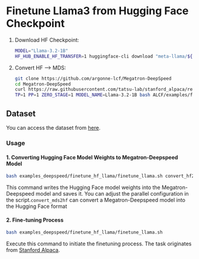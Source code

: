 # Finetune Llama3 from Hugging Face Checkpoint

1. Download HF Checkpoint:

    ```bash
    MODEL="Llama-3.2-1B"
    HF_HUB_ENABLE_HF_TRANSFER=1 huggingface-cli download "meta-llama/${MODEL}" --local-dir "${MODEL}"
    ```

1. Convert HF --> MDS:

    ```bash
    git clone https://github.com/argonne-lcf/Megatron-DeepSpeed
    cd Megatron-DeepSpeed
    curl https://raw.githubusercontent.com/tatsu-lab/stanford_alpaca/refs/heads/main/alpaca_data.json -o alpaca_data.json
    TP=1 PP=1 ZERO_STAGE=1 MODEL_NAME=Llama-3.2-1B bash ALCF/examples/finetune_llama3/finetune_llama.sh convert_hf2mds
    ```

## Dataset

You can access the dataset from [here](https://github.com/tatsu-lab/stanford_alpaca/blob/main/alpaca_data.json).

### Usage

#### 1. Converting Hugging Face Model Weights to Megatron-Deepspeed Model

```bash
bash examples_deepspeed/finetune_hf_llama/finetune_llama.sh convert_hf2mds
```

This command writes the Hugging Face model weights into the Megatron-Deepspeed model and saves it. You can adjust the parallel configuration in the script.```convert_mds2hf``` can convert a Megatron-Deepspeed model into the Hugging Face format

#### 2. Fine-tuning Process

```bash
bash examples_deepspeed/finetune_hf_llama/finetune_llama.sh
```

Execute this command to initiate the finetuning process. The task originates from [Stanford Alpaca](https://github.com/tatsu-lab/stanford_alpaca.git).
